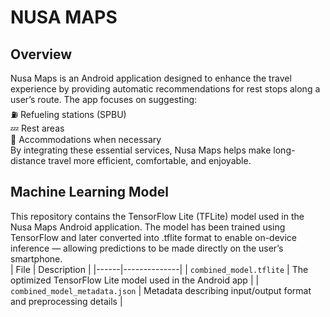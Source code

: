 # NUSA MAPS
## Overview
Nusa Maps is an Android application designed to enhance the travel experience by providing automatic recommendations for rest stops along a user’s route.
The app focuses on suggesting:<br>
⛽ Refueling stations (SPBU)<br>
💤 Rest areas<br>
🏨 Accommodations when necessary<br>
By integrating these essential services, Nusa Maps helps make long-distance travel more efficient, comfortable, and enjoyable.<br>

## Machine Learning Model
This repository contains the TensorFlow Lite (TFLite) model used in the Nusa Maps Android application. The model has been trained using TensorFlow and later converted into .tflite format to enable on-device inference — allowing predictions to be made directly on the user’s smartphone.<br>
| File | Description |
|------|--------------|
| `combined_model.tflite` | The optimized TensorFlow Lite model used in the Android app |
| `combined_model_metadata.json` | Metadata describing input/output format and preprocessing details |
